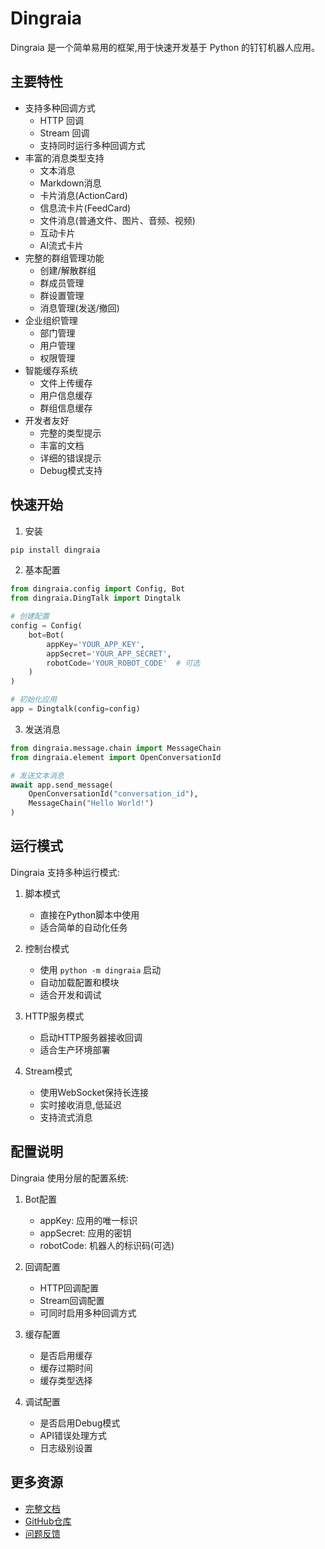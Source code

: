 # Dingraia

Dingraia 是一个简单易用的框架,用于快速开发基于 Python 的钉钉机器人应用。

## 主要特性

- 支持多种回调方式
  - HTTP 回调
  - Stream 回调
  - 支持同时运行多种回调方式
- 丰富的消息类型支持
  - 文本消息
  - Markdown消息
  - 卡片消息(ActionCard)
  - 信息流卡片(FeedCard)
  - 文件消息(普通文件、图片、音频、视频)
  - 互动卡片
  - AI流式卡片
- 完整的群组管理功能
  - 创建/解散群组
  - 群成员管理
  - 群设置管理
  - 消息管理(发送/撤回)
- 企业组织管理
  - 部门管理
  - 用户管理
  - 权限管理
- 智能缓存系统
  - 文件上传缓存
  - 用户信息缓存
  - 群组信息缓存
- 开发者友好
  - 完整的类型提示
  - 丰富的文档
  - 详细的错误提示
  - Debug模式支持

## 快速开始

1. 安装

```bash
pip install dingraia
```

2. 基本配置

```python
from dingraia.config import Config, Bot
from dingraia.DingTalk import Dingtalk

# 创建配置
config = Config(
    bot=Bot(
        appKey='YOUR_APP_KEY',
        appSecret='YOUR_APP_SECRET',
        robotCode='YOUR_ROBOT_CODE'  # 可选
    )
)

# 初始化应用
app = Dingtalk(config=config)
```

3. 发送消息

```python
from dingraia.message.chain import MessageChain
from dingraia.element import OpenConversationId

# 发送文本消息
await app.send_message(
    OpenConversationId("conversation_id"),
    MessageChain("Hello World!")
)
```

## 运行模式

Dingraia 支持多种运行模式:

1. 脚本模式
   - 直接在Python脚本中使用
   - 适合简单的自动化任务

2. 控制台模式
   - 使用 `python -m dingraia` 启动
   - 自动加载配置和模块
   - 适合开发和调试

3. HTTP服务模式
   - 启动HTTP服务器接收回调
   - 适合生产环境部署

4. Stream模式
   - 使用WebSocket保持长连接
   - 实时接收消息,低延迟
   - 支持流式消息

## 配置说明

Dingraia 使用分层的配置系统:

1. Bot配置
   - appKey: 应用的唯一标识
   - appSecret: 应用的密钥
   - robotCode: 机器人的标识码(可选)

2. 回调配置
   - HTTP回调配置
   - Stream回调配置
   - 可同时启用多种回调方式

3. 缓存配置
   - 是否启用缓存
   - 缓存过期时间
   - 缓存类型选择

4. 调试配置
   - 是否启用Debug模式
   - API错误处理方式
   - 日志级别设置

## 更多资源

- [完整文档](https://dingraia.readthedocs.io/)
- [GitHub仓库](https://github.com/MeiHuaGuangShuo/Dingraia)
- [问题反馈](https://github.com/MeiHuaGuangShuo/Dingraia/issues)
